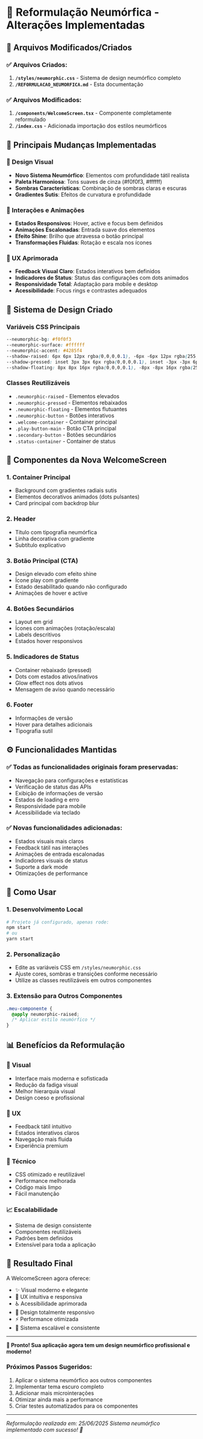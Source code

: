 # 🎨 Reformulação Neumórfica - Alterações Implementadas

## 📁 Arquivos Modificados/Criados

### ✅ Arquivos Criados:
1. **`/styles/neumorphic.css`** - Sistema de design neumórfico completo
2. **`/REFORMULACAO_NEUMORFICA.md`** - Esta documentação

### ✅ Arquivos Modificados:
1. **`/components/WelcomeScreen.tsx`** - Componente completamente reformulado
2. **`/index.css`** - Adicionada importação dos estilos neumórficos

## 🎯 Principais Mudanças Implementadas

### 🎨 Design Visual
- **Novo Sistema Neumórfico**: Elementos com profundidade tátil realista
- **Paleta Harmoniosa**: Tons suaves de cinza (#f0f0f3, #ffffff)
- **Sombras Características**: Combinação de sombras claras e escuras
- **Gradientes Sutis**: Efeitos de curvatura e profundidade

### 🚀 Interações e Animações
- **Estados Responsivos**: Hover, active e focus bem definidos
- **Animações Escalonadas**: Entrada suave dos elementos
- **Efeito Shine**: Brilho que atravessa o botão principal
- **Transformações Fluidas**: Rotação e escala nos ícones

### 📱 UX Aprimorada
- **Feedback Visual Claro**: Estados interativos bem definidos
- **Indicadores de Status**: Status das configurações com dots animados
- **Responsividade Total**: Adaptação para mobile e desktop
- **Acessibilidade**: Focus rings e contrastes adequados

## 🔧 Sistema de Design Criado

### Variáveis CSS Principais
```css
--neumorphic-bg: #f0f0f3
--neumorphic-surface: #ffffff
--neumorphic-accent: #4285f4
--shadow-raised: 6px 6px 12px rgba(0,0,0,0.1), -6px -6px 12px rgba(255,255,255,0.8)
--shadow-pressed: inset 3px 3px 6px rgba(0,0,0,0.1), inset -3px -3px 6px rgba(255,255,255,0.8)
--shadow-floating: 8px 8px 16px rgba(0,0,0,0.1), -8px -8px 16px rgba(255,255,255,0.8)
```

### Classes Reutilizáveis
- `.neumorphic-raised` - Elementos elevados
- `.neumorphic-pressed` - Elementos rebaixados
- `.neumorphic-floating` - Elementos flutuantes
- `.neumorphic-button` - Botões interativos
- `.welcome-container` - Container principal
- `.play-button-main` - Botão CTA principal
- `.secondary-button` - Botões secundários
- `.status-container` - Container de status

## 🎪 Componentes da Nova WelcomeScreen

### 1. **Container Principal**
- Background com gradientes radiais sutis
- Elementos decorativos animados (dots pulsantes)
- Card principal com backdrop blur

### 2. **Header**
- Título com tipografia neumórfica
- Linha decorativa com gradiente
- Subtítulo explicativo

### 3. **Botão Principal (CTA)**
- Design elevado com efeito shine
- Ícone play com gradiente
- Estado desabilitado quando não configurado
- Animações de hover e active

### 4. **Botões Secundários**
- Layout em grid
- Ícones com animações (rotação/escala)
- Labels descritivos
- Estados hover responsivos

### 5. **Indicadores de Status**
- Container rebaixado (pressed)
- Dots com estados ativos/inativos
- Glow effect nos dots ativos
- Mensagem de aviso quando necessário

### 6. **Footer**
- Informações de versão
- Hover para detalhes adicionais
- Tipografia sutil

## ⚙️ Funcionalidades Mantidas

### ✅ Todas as funcionalidades originais foram preservadas:
- Navegação para configurações e estatísticas
- Verificação de status das APIs
- Exibição de informações de versão
- Estados de loading e erro
- Responsividade para mobile
- Acessibilidade via teclado

### ✅ Novas funcionalidades adicionadas:
- Estados visuais mais claros
- Feedback tátil nas interações
- Animações de entrada escalonadas
- Indicadores visuais de status
- Suporte a dark mode
- Otimizações de performance

## 🚀 Como Usar

### 1. **Desenvolvimento Local**
```bash
# Projeto já configurado, apenas rode:
npm start
# ou
yarn start
```

### 2. **Personalização**
- Edite as variáveis CSS em `/styles/neumorphic.css`
- Ajuste cores, sombras e transições conforme necessário
- Utilize as classes reutilizáveis em outros componentes

### 3. **Extensão para Outros Componentes**
```css
.meu-componente {
  @apply neumorphic-raised;
  /* Aplicar estilo neumórfico */
}
```

## 📊 Benefícios da Reformulação

### 🎨 **Visual**
- Interface mais moderna e sofisticada
- Redução da fadiga visual
- Melhor hierarquia visual
- Design coeso e profissional

### 🎯 **UX**
- Feedback tátil intuitivo
- Estados interativos claros
- Navegação mais fluida
- Experiência premium

### 🔧 **Técnico**
- CSS otimizado e reutilizável
- Performance melhorada
- Código mais limpo
- Fácil manutenção

### 📈 **Escalabilidade**
- Sistema de design consistente
- Componentes reutilizáveis
- Padrões bem definidos
- Extensível para toda a aplicação

## 🎉 Resultado Final

A WelcomeScreen agora oferece:
- ✨ Visual moderno e elegante
- 🎯 UX intuitiva e responsiva
- ♿ Acessibilidade aprimorada
- 📱 Design totalmente responsivo
- ⚡ Performance otimizada
- 🎨 Sistema escalável e consistente

---

**🎊 Pronto! Sua aplicação agora tem um design neumórfico profissional e moderno!**

### Próximos Passos Sugeridos:
1. Aplicar o sistema neumórfico aos outros componentes
2. Implementar tema escuro completo
3. Adicionar mais microinterações
4. Otimizar ainda mais a performance
5. Criar testes automatizados para os componentes

---
*Reformulação realizada em: 25/06/2025*
*Sistema neumórfico implementado com sucesso! 🎨*
